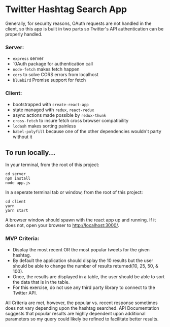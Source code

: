 # Twitter Hashtag Search App

Generally, for security reasons, OAuth requests are not handled in the client, so this app is built in two parts so Twitter's API authentication can be properly handled.

### Server:
* `express` server
* `0Auth package for authentication call
* `node-fetch` makes fetch happen
* `cors` to solve CORS errors from localhost
* `bluebird` Promise support for fetch


### Client:
* bootstrapped with `create-react-app`
* state managed with `redux`, `react-redux`
* async actions made possible by `redux-thunk`
* `cross-fetch` to insure fetch cross browser compatibility
* `lodash` makes sorting painless
* `babel-polyfill` because one of the other dependencies wouldn't party without it


## To run locally...

In your terminal, from the root of this project:

```
cd server
npm install
node app.js
```

In a seperate terminal tab or window, from the root of this project:

```
cd client
yarn
yarn start
```

A browser window should spawn with the react app up and running. If it does not, open your browser to [http://localhost:3000/](http://localhost:3000/).


### MVP Criteria:
* Display the most recent OR the most popular tweets for the given hashtag.
* By default the application should display the 10 results but the user should be able to change the number of results returned(10, 25, 50, & 100).
* Once, the results are displayed in a table, the user should be able to sort the data that is in the table.
* For this exercise, do not use any third party library to connect to the Twitter API.

All Criteria are met, however, the popular vs. recent response sometimes does not vary depending upon the hashtag searched. API Documentation suggests that popular results are highly dependent upon additional parameters so my query could likely be refined to facilitate better results.
